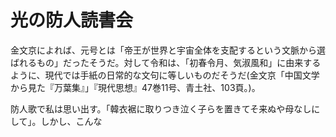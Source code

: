 # 光の防人読書会

金文京によれば、元号とは「帝王が世界と宇宙全体を支配するという文脈から選ばれるもの」だったそうだ。対して令和は、「初春令月、気淑風和」に由来するように、現代では手紙の日常的な文句に等しいものだそうだ(金文京「中国文学から見た『万葉集』」『現代思想』47巻11号、青土社、103頁。)。

防人歌で私は思い出す。「韓衣裾に取りつき泣く子らを置きてそ来ぬや母なしにして」。しかし、こんな